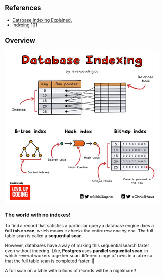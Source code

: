 ## References
- [Database Indexing Explained.](https://twitter.com/NikkiSiapno/status/1719352895169265797)
- [Indexing 101](https://dev.to/shofiya2003/indexing-101-2nbe)

## Overview

![](database-index.png)

### The world with no indexes!

To find a record that satisfies a particular query a database engine does a **full table scan**, which means it checks the entire row one by one. The full table scan is called a **sequential scan**.

However, databases have a way of making this sequential search faster even without indexing. Like, **Postgres** uses **parallel sequential scan**, in which several workers together scan different range of rows in a table so that the full table scan is completed faster. 🤝

A full scan on a table with billions of records will be a nightmare!!


